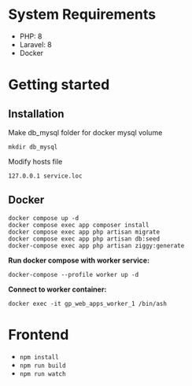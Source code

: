 # System Requirements
* PHP: 8
* Laravel: 8
* Docker

# Getting started

## Installation
Make db_mysql folder for docker mysql volume

    mkdir db_mysql

Modify hosts file
    
    127.0.0.1 service.loc

## Docker
    
    docker compose up -d
    docker compose exec app composer install
    docker compose exec app php artisan migrate
    docker compose exec app php artisan db:seed
    docker-compose exec app php artisan ziggy:generate
 **Run docker compose with worker service:**
 
    docker-compose --profile worker up -d
 **Connect to worker container:**
    
    docker exec -it gp_web_apps_worker_1 /bin/ash
    
# Frontend
- `npm install`
- `npm run build`
- `npm run watch`
